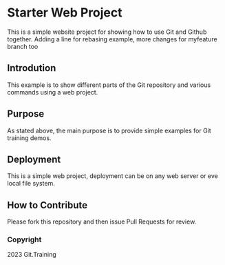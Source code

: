 # Starter Web Project

This is a simple website project for showing how to use Git and Github 
together. Adding a line for rebasing example, more changes for myfeature
branch too

## Introdution

This example is to show different parts of the Git repository and various
commands using a web project.

## Purpose

As stated above, the main purpose is to provide simple examples for Git 
training demos. 

## Deployment

This is a simple web project, deployment can be on any web
server or eve local file system.

## How to Contribute

Please fork this repository and then issue Pull Requests for review.

### Copyright

2023 Git.Training

